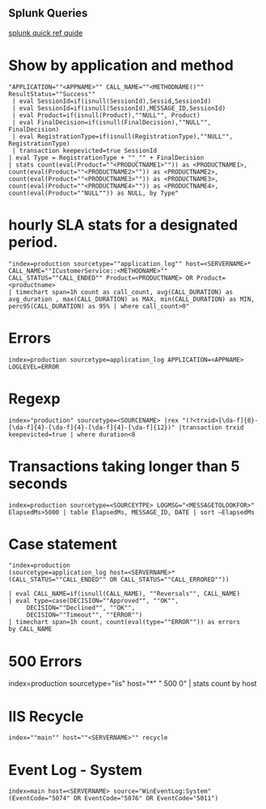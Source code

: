 ## Splunk Queries
[splunk quick ref quide]({{site.url}}/Files/splunkQuickRef.pdf)


# Show by application and method

	"APPLICATION=""<APPNAME>"" CALL_NAME=""<METHODNAME()"" ResultStatus=""Success"" 
	 | eval SessionId=if(isnull(SessionId),Sessid,SessionId)
	 | eval SessionId=if(isnull(SessionId),MESSAGE_ID,SessionId) 
	 | eval Product=if(isnull(Product),""NULL"", Product)
	 | eval FinalDecision=if(isnull(FinalDecision),""NULL"", FinalDecision) 
	 | eval RegistrationType=if(isnull(RegistrationType),""NULL"", RegistrationType)   
	 | transaction keepevicted=true SessionId
	| eval Type = RegistrationType + ""_"" + FinalDecision
	| stats count(eval(Product=""<PRODUCTNAME1>"")) as <PRODUCTNAME1>, 
	count(eval(Product=""<PRODUCTNAME2>"")) as <PRODUCTNAME2>, 
	count(eval(Product=""<PRODUCTNAME3>"")) as <PRODUCTNAME3>, 
	count(eval(Product=""<PRODUCTNAME4>"")) as <PRODUCTNAME4>, 
	count(eval(Product=""NULL"")) as NULL, by Type"

# hourly SLA stats for a designated period.
	"index=production sourcetype=""application_log"" host=<SERVERNAME>* CALL_NAME=""ICustomerService::<METHODNAME>"" CALL_STATUS=""CALL_ENDED"" Product=<PRODUCTNAME> OR Product=<productname> 
	| timechart span=1h count as call_count, avg(CALL_DURATION) as avg_duration , max(CALL_DURATION) as MAX, min(CALL_DURATION) as MIN, perc95(CALL_DURATION) as 95% | where call_count>0"	

# Errors
	index=production sourcetype=application_log APPLICATION=<APPNAME> LOGLEVEL=ERROR

# Regexp 
	index="production" sourcetype=<SOURCENAME> |rex "(?<trxid>[\da-f]{8}-[\da-f]{4}-[\da-f]{4}-[\da-f]{4}-[\da-f]{12})" |transaction trxid keepevicted=true | where duration<8

# Transactions taking longer than 5 seconds
	index=production sourcetype=<SOURCEYTPE> LOGMSG="<MESSAGETOLOOKFOR>" ElapsedMs>5000 | table ElapsedMs, MESSAGE_ID, DATE | sort –ElapsedMs	
	
# Case statement
	"index=production
	(sourcetype=application_log host=<SERVERNAME>*
	(CALL_STATUS=""CALL_ENDED"" OR CALL_STATUS=""CALL_ERRORED""))
	
	| eval CALL_NAME=if(isnull(CALL_NAME), ""Reversals"", CALL_NAME)
	| eval type=case(DECISION=""Approved"", ""OK"",
	     DECISION=""Declined"", ""OK"",
	     DECISION=""Timeout"", ""ERROR"")
	| timechart span=1h count, count(eval(type=""ERROR"")) as errors
	by CALL_NAME

# 500 Errors
index=production sourcetype="iis" host="<ServerName>*" " 500 0" | stats count by host

# IIS Recycle
	index=""main"" host=""<SERVERNAME>"" recycle

# Event Log - System
	index=main host=<SERVERNAME> source="WinEventLog:System" (EventCode="5074" OR EventCode="5076" OR EventCode="5011")

	

